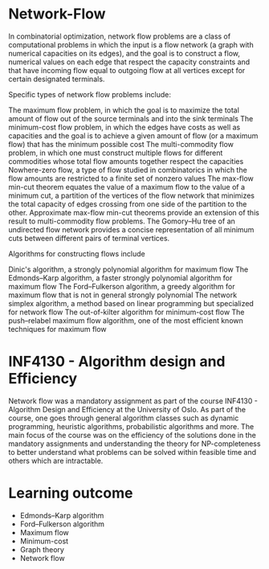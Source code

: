# Network-Flow

In combinatorial optimization, network flow problems are a class of computational problems in which the input is a flow network (a graph with numerical capacities on its edges), and the goal is to construct a flow, numerical values on each edge that respect the capacity constraints and that have incoming flow equal to outgoing flow at all vertices except for certain designated terminals.

Specific types of network flow problems include:

The maximum flow problem, in which the goal is to maximize the total amount of flow out of the source terminals and into the sink terminals
The minimum-cost flow problem, in which the edges have costs as well as capacities and the goal is to achieve a given amount of flow (or a maximum flow) that has the minimum possible cost
The multi-commodity flow problem, in which one must construct multiple flows for different commodities whose total flow amounts together respect the capacities
Nowhere-zero flow, a type of flow studied in combinatorics in which the flow amounts are restricted to a finite set of nonzero values
The max-flow min-cut theorem equates the value of a maximum flow to the value of a minimum cut, a partition of the vertices of the flow network that minimizes the total capacity of edges crossing from one side of the partition to the other. Approximate max-flow min-cut theorems provide an extension of this result to multi-commodity flow problems. The Gomory–Hu tree of an undirected flow network provides a concise representation of all minimum cuts between different pairs of terminal vertices.

Algorithms for constructing flows include

Dinic's algorithm, a strongly polynomial algorithm for maximum flow
The Edmonds–Karp algorithm, a faster strongly polynomial algorithm for maximum flow
The Ford–Fulkerson algorithm, a greedy algorithm for maximum flow that is not in general strongly polynomial
The network simplex algorithm, a method based on linear programming but specialized for network flow
The out-of-kilter algorithm for minimum-cost flow
The push–relabel maximum flow algorithm, one of the most efficient known techniques for maximum flow

# INF4130 - Algorithm design and Efficiency
Network flow was a mandatory assignment as part of the course INF4130 - Algorithm Design and Efficiency at the University of Oslo. As part of the course, one goes through general algorithm classes such as dynamic programming, heuristic algorithms, probabilistic algorithms and more. The main focus of the course was on the efficiency of the solutions done in the mandatory assignments and understanding the theory for NP-completeness to better understand what problems can be solved within feasible time and others which are intractable.

# Learning outcome

 - Edmonds–Karp algorithm
 - Ford–Fulkerson algorithm
 - Maximum flow
 - Minimum-cost
 - Graph theory
 - Network flow
